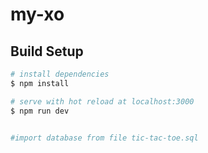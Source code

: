 # my-xo

## Build Setup

```bash
# install dependencies
$ npm install

# serve with hot reload at localhost:3000
$ npm run dev


#import database from file tic-tac-toe.sql